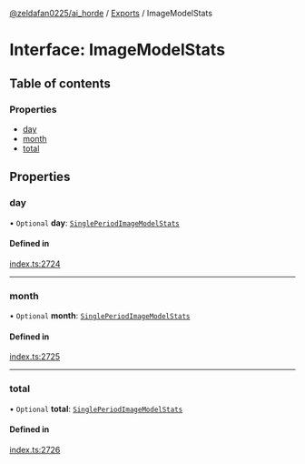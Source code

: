 [@zeldafan0225/ai_horde](../README.md) / [Exports](../modules.md) / ImageModelStats

# Interface: ImageModelStats

## Table of contents

### Properties

- [day](ImageModelStats.md#day)
- [month](ImageModelStats.md#month)
- [total](ImageModelStats.md#total)

## Properties

### day

• `Optional` **day**: [`SinglePeriodImageModelStats`](../modules.md#singleperiodimagemodelstats)

#### Defined in

[index.ts:2724](https://github.com/ZeldaFan0225/ai_horde/blob/1d5fbc0/index.ts#L2724)

___

### month

• `Optional` **month**: [`SinglePeriodImageModelStats`](../modules.md#singleperiodimagemodelstats)

#### Defined in

[index.ts:2725](https://github.com/ZeldaFan0225/ai_horde/blob/1d5fbc0/index.ts#L2725)

___

### total

• `Optional` **total**: [`SinglePeriodImageModelStats`](../modules.md#singleperiodimagemodelstats)

#### Defined in

[index.ts:2726](https://github.com/ZeldaFan0225/ai_horde/blob/1d5fbc0/index.ts#L2726)
